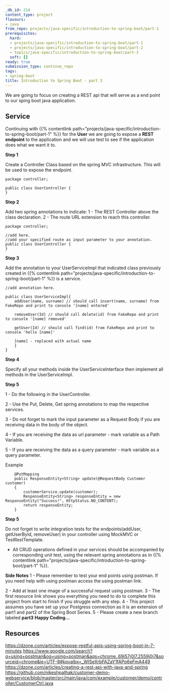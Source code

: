 ```yaml
---
_db_id: 214
content_type: project
flavours:
- java
from_repo: projects/java-specific/introduction-to-spring-boot/part-1
prerequisites:
  hard:
  - projects/java-specific/introduction-to-spring-boot/part-1
  - projects/java-specific/introduction-to-spring-boot/part-2
  - topics/java-specific/introduction-to-spring-boot/part-3
  soft: []
ready: true
submission_type: continue_repo
tags:
- spring-boot
title: Introduction to Spring Boot - part 3
---
```


We are going to focus on creating a REST api that will serve as a end point to our sping boot java application.

## Service

Continuing with {{% contentlink path="projects/java-specific/introduction-to-spring-boot/part-1" %}} for the **User** we are going to expose a **REST endpoint** to the application and we will use test to see if the application does what we want it to.

**Step 1**

Create a Controller Class based on the spring MVC infrastructure. This will be used to expose the endpoint.

```
package controller;

public class UserController {
}
```

**Step 2**

Add two spring annotations to indicate:
1 - The REST Controller above the class declaration.
2 - The route URL extension to reach this controller.

```
package controller;

//add here.
//add your specified route as input parameter to your annotation.
public class UserController {
}
```

**Step 3**

Add the annotation to your UserServiceImpl that indicated class previously created in {{% contentlink path="projects/java-specific/introduction-to-spring-boot/part-1" %}} is a service.

```
//add annotation here.

public class UserServiceImpl{
    addUser(name, surname) // should call insert(name, surname) from FakeRepo and print to console '[name] entered'

	removeUser(Id) // should call delete(id) from FakeRepo and print to console '[name] removed'

	getUser(Id) // should call find(id) from FakeRepo and print to console 'hello [name]'

	[name] - replaced with actual name
    }
}

```

**Step 4**

Specify all your methods inside the UserServiceInterface then implement all methods in the UserServiceImpl.

**Step 5**

1 - Do the following in the UserController.

2 - Use the Put, Delete, Get spring annotations to map the respective services.

3 - Do not forget to mark the input parameter as a Request Body if you are receiving data in the body of the object.

4 - If you are receiving the data as url parameter - mark variable as a Path Variable.

5 - If you are receiving the data as a query parameter - mark variable as a query parameter.

Example

```
	@PutMapping
    public ResponseEntity<String> update(@RequestBody Customer customer)
    {
        customerService.update(customer);
        ResponseEntity<String> responseEntity = new ResponseEntity("Success!", HttpStatus.NO_CONTENT);
        return responseEntity;
    }

```

**Step 5**

Do not forget to write integration tests for the endpoints(addUser, getUserById, removeUser) in your controller using MockMVC or TestRestTemplate.

- All CRUD operations defined in your services should be accompanied by corresponding unit test,
  using the relevant spring annotations as in {{% contentlink path="projects/java-specific/introduction-to-spring-boot/part-1" %}}.

**Side Notes**
1 - Please remember to test your end points using postman. If you need help with using postman access the using postman link.

2 - Add at least one image of a successful request using postman.
3 - The first resource link shows you everything you need to do to complete this project from start to finish if you struggle with any step.
4 - This project assumes you have set up your Postgress connection as it is an extension of part1 and part2 of the Spring Boot Series.
5 - Please create a new branch labeled **part3**
**Happy Coding...**

## Resources

https://dzone.com/articles/expose-restful-apis-using-spring-boot-in-7-minutes
https://www.google.com/search?q=using+postman&oq=using+postman&aqs=chrome..69i57j0l7.2559j0j7&sourceid=chrome&ie=UTF-8#kpvalbx=_WISeXrbFAZaY1fAPp6eFmA449
https://dzone.com/articles/creating-a-rest-api-with-java-and-spring
https://github.com/nikeshpathak/customer-demo-webservice/blob/master/src/main/java/com/example/customer/demo/controller/CustomerCtrl.java